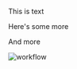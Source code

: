 This is text

Here's some more

And more

![workflow](https://github.com/<UserName>/<RepositoryName>/actions/workflows/main.yml/badge.svg)
